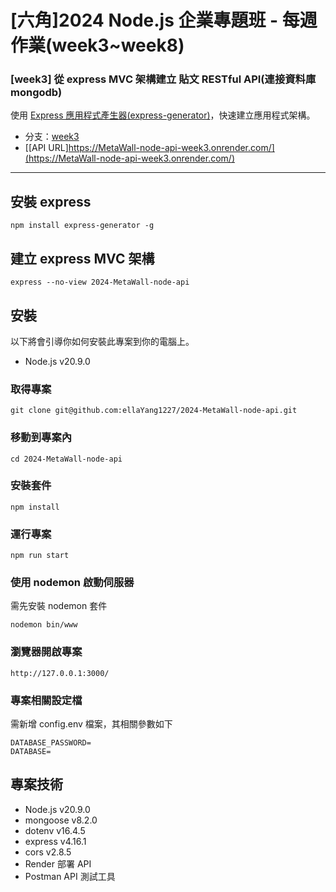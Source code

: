 # [六角]2024 Node.js 企業專題班 - 每週作業(week3~week8)

### [week3] 從 express MVC 架構建立 貼文 RESTful API(連接資料庫 mongodb)

使用 [Express 應用程式產生器(express-generator)](https://expressjs.com/zh-tw/starter/generator.html)，快速建立應用程式架構。

- 分支：[week3](https://github.com/ellaYang1227/2024-MetaWall-node-api/tree/week3)
- [[API URL]https://MetaWall-node-api-week3.onrender.com/](https://MetaWall-node-api-week3.onrender.com/)

---
## 安裝 express

```
npm install express-generator -g
```

## 建立 express MVC 架構

```
express --no-view 2024-MetaWall-node-api
```

## 安裝

以下將會引導你如何安裝此專案到你的電腦上。

- Node.js v20.9.0

### 取得專案

```
git clone git@github.com:ellaYang1227/2024-MetaWall-node-api.git
```

### 移動到專案內

```
cd 2024-MetaWall-node-api
```

### 安裝套件

```
npm install
```

### 運行專案

```
npm run start
```

### 使用 nodemon 啟動伺服器

需先安裝 nodemon 套件

```
nodemon bin/www
```

### 瀏覽器開啟專案

```
http://127.0.0.1:3000/
```

### 專案相關設定檔

需新增 config.env 檔案，其相關參數如下

```
DATABASE_PASSWORD=
DATABASE=
```

## 專案技術

- Node.js v20.9.0
- mongoose v8.2.0
- dotenv v16.4.5
- express v4.16.1
- cors v2.8.5
- Render 部署 API
- Postman API 測試工具
